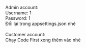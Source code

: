 Admin account: <br> 
Username: 1 <br>
Password: 1 <br>
Đổi lại trong appsettings.json nhé <br>
<br>
Customer account: <br>
Chạy Code First xong thêm vào nhé
